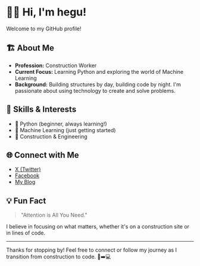 # 👷‍♂️ Hi, I'm hegu!

Welcome to my GitHub profile!

## 🏗️ About Me

- **Profession:** Construction Worker  
- **Current Focus:** Learning Python and exploring the world of Machine Learning  
- **Background:** Building structures by day, building code by night. I'm passionate about using technology to create and solve problems.

## 🚀 Skills & Interests

- 🐍 Python (beginner, always learning!)
- 🤖 Machine Learning (just getting started)
- 🧱 Construction & Engineering

## 🌐 Connect with Me

- [X (Twitter)](https://x.com/NullCause)
- [Facebook](https://www.facebook.com/xchegu)
- [My Blog](https://www.hegu.me)

## 💡 Fun Fact

> "Attention is All You Need."

I believe in focusing on what matters, whether it's on a construction site or in lines of code.

---

Thanks for stopping by! Feel free to connect or follow my journey as I transition from construction to code. 🚧➡️💻
